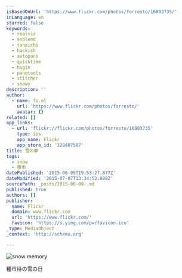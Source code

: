 ```yaml
---
isBasedOnUrl: 'https://www.flickr.com/photos/forresto/16883735/'
inLanguage: en
starred: false
keywords:
  - realviz
  - enblend
  - taneichi
  - hackish
  - autopano
  - quicktime
  - hugin
  - panotools
  - stitcher
  - snowy
description: ''
author:
  - name: fo.ol
    url: 'https://www.flickr.com/photos/forresto/'
    avatar: {}
related: []
app_links:
  - url: 'flickr://flickr.com/photos/forresto/16883735'
    type: ios
    app_name: Flickr
    app_store_id: '328407587'
title: 雪の夢
tags:
  - snow
  - 種市
datePublished: '2015-06-09T19:53:27.877Z'
dateModified: '2015-07-07T13:34:52.988Z'
sourcePath: _posts/2015-06-09-.md
published: true
authors: []
publisher:
  name: Flickr
  domain: www.flickr.com
  url: 'https://www.flickr.com/'
  favicon: 'https://s.yimg.com/pw/favicon.ico'
_type: MediaObject
_context: 'http://schema.org'

---
```

![snow memory](https://farm1.staticflickr.com/13/16883735_e73e660346_b.jpg)

種市待の雪の日